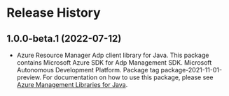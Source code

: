 # Release History

## 1.0.0-beta.1 (2022-07-12)

- Azure Resource Manager Adp client library for Java. This package contains Microsoft Azure SDK for Adp Management SDK. Microsoft  Autonomous Development Platform. Package tag package-2021-11-01-preview. For documentation on how to use this package, please see [Azure Management Libraries for Java](https://aka.ms/azsdk/java/mgmt).
